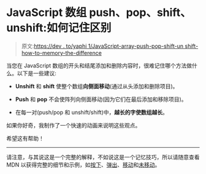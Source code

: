 # JavaScript 数组 push、pop、shift、unshift:如何记住区别

> 原文:[https://dev . to/yaphi 1/JavaScript-array-push-pop-shift-un shift-how-to-memory-the-difference](https://dev.to/yaphi1/javascript-array-push-pop-shift-unshift-how-to-remember-the-difference)

当您在 JavaScript 数组的开头和结尾添加和删除内容时，很难记住哪个方法做什么。以下是一些建议:

*   **Unshift** 和 **shift** 使整个数组**向侧面移动**(通过从头添加和删除项目)。

*   **Push** 和 **pop** 不会使阵列向侧面移动(因为它们在最后添加和移除项目)。

*   在每一对(push/pop 和 unshift/shift)中，**越长的字使数组越长**。

如果你好奇，我制作了一个快速的动画来说明这些观点。

希望这有帮助！

* * *

请注意，与其说这是一个完整的解释，不如说这是一个记忆技巧，所以请随意查看 MDN 以获得完整的细节和示例，如[按下](https://developer.mozilla.org/en-US/docs/Web/JavaScript/Reference/Global_Objects/Array/push)、[弹出](https://developer.mozilla.org/en-US/docs/Web/JavaScript/Reference/Global_Objects/Array/pop)、[移动](https://developer.mozilla.org/en-US/docs/Web/JavaScript/Reference/Global_Objects/Array/shift)和[未移动](https://developer.mozilla.org/en-US/docs/Web/JavaScript/Reference/Global_Objects/Array/unshift)。